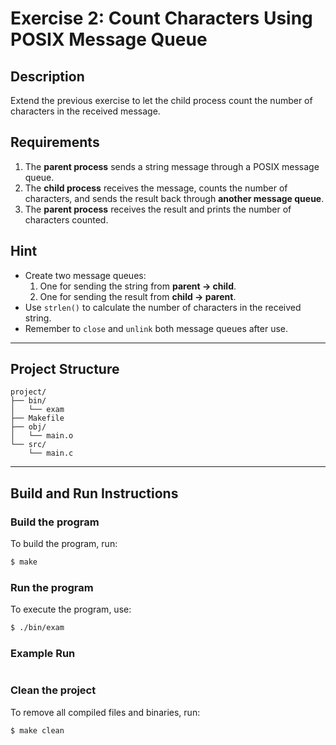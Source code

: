 # Exercise 2: Count Characters Using POSIX Message Queue

## Description
Extend the previous exercise to let the child process count the number of characters in the received message.

## Requirements
1. The **parent process** sends a string message through a POSIX message queue.
2. The **child process** receives the message, counts the number of characters, and sends the result back through **another message queue**.
3. The **parent process** receives the result and prints the number of characters counted.

## Hint
- Create two message queues:
    1. One for sending the string from **parent → child**.
    2. One for sending the result from **child → parent**.
- Use `strlen()` to calculate the number of characters in the received string.
- Remember to `close` and `unlink` both message queues after use.

---

## Project Structure
```
project/
├── bin/         
│   └── exam
├── Makefile   
├── obj/         
│   └── main.o
└── src/         
    └── main.c
```

---

## Build and Run Instructions

### Build the program
To build the program, run:
```bash
$ make
```

### Run the program
To execute the program, use:
```bash
$ ./bin/exam
```

### Example Run
```bash

```

### Clean the project
To remove all compiled files and binaries, run:
```bash
$ make clean
```
